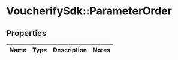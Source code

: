 # VoucherifySdk::ParameterOrder

## Properties

| Name | Type | Description | Notes |
| ---- | ---- | ----------- | ----- |

